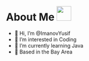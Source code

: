 # About Me <img src="https://user-images.githubusercontent.com/113214113/190879794-e4715af8-c0eb-4a3b-bec4-a40a0f4d39e1.gif" width="40" height="40"/>

- 👋 Hi, I’m @ImanovYusif
- 👀 I’m interested in Coding
- 🌱 I’m currently learning Java
- 💞️ Based in the Bay Area 
